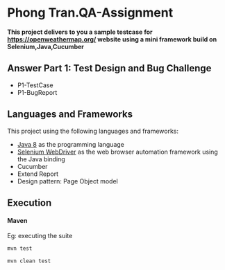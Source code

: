 # Phong Tran.QA-Assignment
**This project delivers to you a sample testcase for https://openweathermap.org/ website using a mini framework build on Selenium,Java,Cucumber**

## Answer Part 1: Test Design and Bug Challenge
* P1-TestCase
* P1-BugReport
## Languages and Frameworks

This project using the following languages and frameworks:

* [Java 8](https://www.oracle.com/java/technologies/javase-downloads.html) as the programming language
* [Selenium WebDriver](https://www.selenium.dev/) as the web browser automation framework using the Java binding
* Cucumber
* Extend Report
* Design pattern: Page Object model

## Execution
#### Maven
Eg: executing the suite
``` bash
mvn test
```
``` bash
mvn clean test
```
